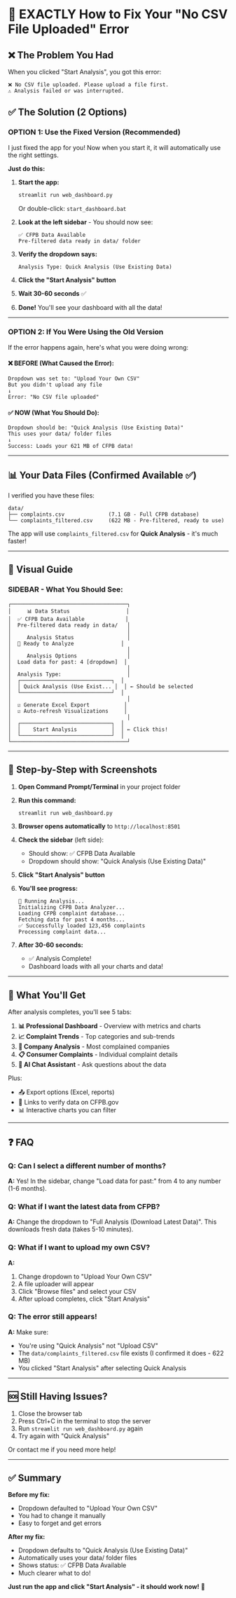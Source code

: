 # 🎯 EXACTLY How to Fix Your "No CSV File Uploaded" Error

## ❌ The Problem You Had

When you clicked "Start Analysis", you got this error:
```
❌ No CSV file uploaded. Please upload a file first.
⚠️ Analysis failed or was interrupted.
```

## ✅ The Solution (2 Options)

### OPTION 1: Use the Fixed Version (Recommended)

I just fixed the app for you! Now when you start it, it will automatically use the right settings.

**Just do this:**

1. **Start the app:**
   ```bash
   streamlit run web_dashboard.py
   ```
   
   Or double-click: `start_dashboard.bat`

2. **Look at the left sidebar** - You should now see:
   ```
   ✅ CFPB Data Available
   Pre-filtered data ready in data/ folder
   ```

3. **Verify the dropdown says:**
   ```
   Analysis Type: Quick Analysis (Use Existing Data)
   ```

4. **Click the "Start Analysis" button**

5. **Wait 30-60 seconds** ✅

6. **Done!** You'll see your dashboard with all the data!

---

### OPTION 2: If You Were Using the Old Version

If the error happens again, here's what you were doing wrong:

#### ❌ BEFORE (What Caused the Error):
```
Dropdown was set to: "Upload Your Own CSV"
But you didn't upload any file
↓
Error: "No CSV file uploaded"
```

#### ✅ NOW (What You Should Do):
```
Dropdown should be: "Quick Analysis (Use Existing Data)"
This uses your data/ folder files
↓
Success: Loads your 621 MB of CFPB data!
```

---

## 📊 Your Data Files (Confirmed Available ✅)

I verified you have these files:

```
data/
├── complaints.csv              (7.1 GB - Full CFPB database)
└── complaints_filtered.csv     (622 MB - Pre-filtered, ready to use)
```

The app will use `complaints_filtered.csv` for **Quick Analysis** - it's much faster!

---

## 🎯 Visual Guide

### SIDEBAR - What You Should See:

```
┌─────────────────────────────────────┐
│     📊 Data Status                  │
│  ✅ CFPB Data Available             │
│  Pre-filtered data ready in data/   │
│                                     │
│     Analysis Status                 │
│  🔵 Ready to Analyze               │
│                                     │
│     Analysis Options                │
│  Load data for past: 4 [dropdown]  │
│                                     │
│  Analysis Type:                     │
│  ┌─────────────────────────────┐  │
│  │ Quick Analysis (Use Exist... │  │ ← Should be selected
│  └─────────────────────────────┘  │
│                                     │
│  ☑ Generate Excel Export           │
│  ☑ Auto-refresh Visualizations     │
│                                     │
│  ┌─────────────────────────────┐  │
│  │    Start Analysis           │  │ ← Click this!
│  └─────────────────────────────┘  │
└─────────────────────────────────────┘
```

---

## 🚀 Step-by-Step with Screenshots

1. **Open Command Prompt/Terminal** in your project folder

2. **Run this command:**
   ```bash
   streamlit run web_dashboard.py
   ```

3. **Browser opens automatically** to `http://localhost:8501`

4. **Check the sidebar** (left side):
   - Should show: ✅ CFPB Data Available
   - Dropdown should show: "Quick Analysis (Use Existing Data)"

5. **Click "Start Analysis" button**

6. **You'll see progress:**
   ```
   🚀 Running Analysis...
   Initializing CFPB Data Analyzer...
   Loading CFPB complaint database...
   Fetching data for past 4 months...
   ✅ Successfully loaded 123,456 complaints
   Processing complaint data...
   ```

7. **After 30-60 seconds:**
   - ✅ Analysis Complete!
   - Dashboard loads with all your charts and data!

---

## 🎉 What You'll Get

After analysis completes, you'll see 5 tabs:

1. **📊 Professional Dashboard** - Overview with metrics and charts
2. **📈 Complaint Trends** - Top categories and sub-trends
3. **🏢 Company Analysis** - Most complained companies
4. **📋 Consumer Complaints** - Individual complaint details
5. **🤖 AI Chat Assistant** - Ask questions about the data

Plus:
- 📤 Export options (Excel, reports)
- 🔗 Links to verify data on CFPB.gov
- 📊 Interactive charts you can filter

---

## ❓ FAQ

### Q: Can I select a different number of months?

**A:** Yes! In the sidebar, change "Load data for past:" from 4 to any number (1-6 months).

### Q: What if I want the latest data from CFPB?

**A:** Change the dropdown to "Full Analysis (Download Latest Data)". This downloads fresh data (takes 5-10 minutes).

### Q: What if I want to upload my own CSV?

**A:** 
1. Change dropdown to "Upload Your Own CSV"
2. A file uploader will appear
3. Click "Browse files" and select your CSV
4. After upload completes, click "Start Analysis"

### Q: The error still appears!

**A:** Make sure:
- You're using "Quick Analysis" not "Upload CSV"
- The `data/complaints_filtered.csv` file exists (I confirmed it does - 622 MB)
- You clicked "Start Analysis" after selecting Quick Analysis

---

## 🆘 Still Having Issues?

1. Close the browser tab
2. Press Ctrl+C in the terminal to stop the server
3. Run `streamlit run web_dashboard.py` again
4. Try again with "Quick Analysis"

Or contact me if you need more help!

---

## ✅ Summary

**Before my fix:**
- Dropdown defaulted to "Upload Your Own CSV"
- You had to change it manually
- Easy to forget and get errors

**After my fix:**
- Dropdown defaults to "Quick Analysis (Use Existing Data)"
- Automatically uses your data/ folder files
- Shows status: ✅ CFPB Data Available
- Much clearer what to do!

**Just run the app and click "Start Analysis" - it should work now!** 🎉

